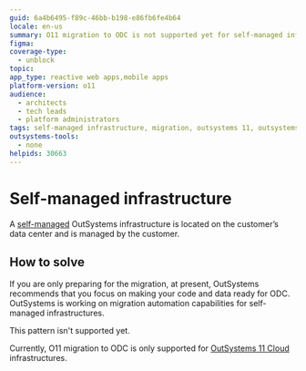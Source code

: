 ```yaml
---
guid: 6a4b6495-f89c-46bb-b198-e86fb6fe4b64
locale: en-us
summary: O11 migration to ODC is not supported yet for self-managed infrastructures.
figma:
coverage-type:
  - unblock
topic:
app_type: reactive web apps,mobile apps
platform-version: o11
audience:
  - architects
  - tech leads
  - platform administrators
tags: self-managed infrastructure, migration, outsystems 11, outsystems data center, odc
outsystems-tools:
  - none
helpids: 30663
---
```

# Self-managed infrastructure

A [self-managed](../../setup-infra-platform/setup/intro.md#self-managed) OutSystems infrastructure is located on the customer’s data center and is managed by the customer.

## How to solve

<div class="info" markdown="1">

If you are only preparing for the migration, at present, OutSystems recommends that you focus on making your code and data ready for ODC. OutSystems is working on migration automation capabilities for self-managed infrastructures.

</div>

This pattern isn't supported yet.

Currently, O11 migration to ODC is only supported for [OutSystems 11 Cloud](../../setup-infra-platform/setup/intro.md#cloud) infrastructures.